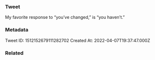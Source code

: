 ### Tweet
My favorite response to 
“you’ve changed,” is “you haven’t.”

### Metadata
Tweet ID: 1512152679111282702
Created At: 2022-04-07T19:37:47.000Z

### Related

